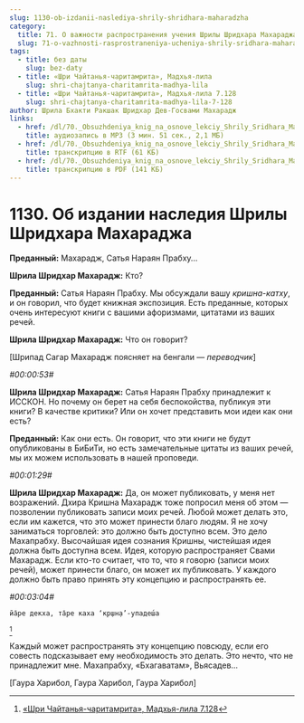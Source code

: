 ```yaml
---
slug: 1130-ob-izdanii-naslediya-shrily-shridhara-maharadzha
category:
  title: 71. О важности распространения учения Шрилы Шридхара Махараджа
  slug: 71-o-vazhnosti-rasprostraneniya-ucheniya-shrily-sridhara-maharaja
tags:
  - title: без даты
    slug: bez-daty
  - title: «Шри Чайтанья-чаритамрита», Мадхья-лила
    slug: shri-chajtanya-charitamrita-madhya-lila
  - title: «Шри Чайтанья-чаритамрита», Мадхья-лила 7.128
    slug: shri-chajtanya-charitamrita-madhya-lila-7-128
author: Шрила Бхакти Ракшак Шридхар Дев-Госвами Махарадж
links:
  - href: /dl/70._Obsuzhdeniya_knig_na_osnove_lekciy_Shrily_Sridhara_Maharaja/1130_2012.07.25.12_ShridharMj_Ob_izdanii_nasledija_Shrily_Shridhara_Maharadzha.mp3
    title: аудиозапись в MP3 (3 мин. 51 сек., 2,1 МБ)
  - href: /dl/70._Obsuzhdeniya_knig_na_osnove_lekciy_Shrily_Sridhara_Maharaja/1130_2012.07.25.12_ShridharMj_Ob_izdanii_nasledija_Shrily_Shridhara_Maharadzha.rtf
    title: транскрипцию в RTF (61 КБ)
  - href: /dl/70._Obsuzhdeniya_knig_na_osnove_lekciy_Shrily_Sridhara_Maharaja/1130_2012.07.25.12_ShridharMj_Ob_izdanii_nasledija_Shrily_Shridhara_Maharadzha.pdf
    title: транскрипцию в PDF (141 КБ)
---
```


# 1130. Об издании наследия Шрилы Шридхара Махараджа

**Преданный:** Махарадж, Сатья Нараян Прабху…

**Шрила Шридхар Махарадж:** Кто?

**Преданный:** Сатья Нараян Прабху. Мы обсуждали вашу *кришна-катху*, и он говорил, что будет книжная экспозиция. Есть преданные, которых очень интересуют книги с вашими афоризмами, цитатами из ваших речей.

**Шрила Шридхар Махарадж:** Что он говорит?

[Шрипад Сагар Махарадж поясняет на бенгали — *переводчик*]

*#00:00:53#*

**Шрила Шридхар Махарадж:** Сатья Нараян Прабху принадлежит к ИССКОН. Но почему он берет на себя беспокойства, публикуя эти книги? В качестве критики? Или он хочет представить мои идеи как они есть?

**Преданный:** Как они есть. Он говорит, что эти книги не будут опубликованы в БиБиТи, но есть замечательные цитаты из ваших речей, мы их можем использовать в нашей проповеди.

*#00:01:29#*

**Шрила Шридхар Махарадж:** Да, он может публиковать, у меня нет возражений. Дхира Кришна Махарадж тоже попросил меня об этом — позволении публиковать записи моих речей. Любой может делать это, если им кажется, что это может принести благо людям. Я не хочу заниматься торговлей: это должно быть доступно всем. Это дело Махапрабху. Высочайшая идея сознания Кришны, чистейшая идея должна быть доступна всем. Идея, которую распространяет Свами Махарадж. Если кто-то считает, что то, что я говорю (записи моих речей), может принести благо, он может их публиковать. У каждого должно быть право принять эту концепцию и распространять ее.

*#00:03:04#*

    йа̄ре декха, та̄ре каха ‘кр̣шн̣а’-упадеш́а
[^_ftn1]

Каждый может распространять эту концепцию повсюду, если его совесть подсказывает ему необходимость это делать. Это нечто, что не принадлежит мне. Махапрабху, «Бхагаватам», Вьясадев…

[Гаура Харибол, Гаура Харибол, Гаура Харибол]



[^_ftn1]: [«Шри Чайтанья-чаритамрита», Мадхья-лила 7.128](../notes/shri-chajtanya-charitamrita-madhya-lila/shri-chajtanya-charitamrita-madhya-lila-7-128.md)
